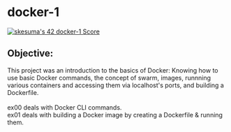 # docker-1
[![skesuma's 42 docker-1 Score](https://badge42.vercel.app/api/v2/cl3yp3xlg005409l0qm7x9pkt/project/2590854)](https://github.com/JaeSeoKim/badge42)
<h2>Objective:</h2>
This project was an introduction to the basics of Docker: Knowing how to use basic Docker commands, the concept of swarm, images, runnning various containers and accessing them via localhost's ports, and building a Dockerfile.
<br> <br>
ex00 deals with Docker CLI commands.<br>
ex01 deals with building a Docker image by creating a Dockerfile & running them.
